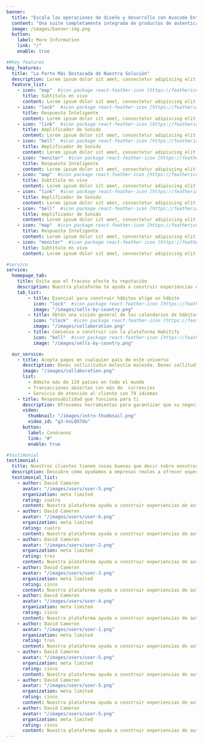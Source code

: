 ```yaml
---
banner:
  title: "Escala las operaciones de diseño y desarrollo con Avocode Enterprise"
  content: "Una suite completamente integrada de productos de autenticación y autorización, la plataforma de Stytch elimina el dolor de cabeza de."
  image: /images/banner-img.png
  button:
    label: More Information
    link: "/"
    enable: true

##key features
key_features:
  title: "La Parte Más Destacada de Nuestra Solución"
  description: Lorem ipsum dolor sit amet, consectetur adipiscing elit. Morbi egestas Werat viverra id et aliquet. vulputate egestas sollicitudin.
  feature_list:
    - icon: "map"  #icon package react-feather-icon [https://feathericons.com/]
      title: Subtítulo en vivo
      content: Lorem ipsum dolor sit amet, consectetur adipiscing elit.
    - icon: "lock"  #icon package react-feather-icon [https://feathericons.com/]
      title: Respuesta Inteligente
      content: Lorem ipsum dolor sit amet, consectetur adipiscing elit.
    - icon: "link"  #icon package react-feather-icon [https://feathericons.com/]
      title: Amplificador de Sonido
      content: Lorem ipsum dolor sit amet, consectetur adipiscing elit.
    - icon: "bell"  #icon package react-feather-icon [https://feathericons.com/]
      title: Amplificador de Sonido
      content: Lorem ipsum dolor sit amet, consectetur adipiscing elit.
    - icon: "monitor"  #icon package react-feather-icon [https://feathericons.com/]
      title: Respuesta Inteligente
      content: Lorem ipsum dolor sit amet, consectetur adipiscing elit.
    - icon: "map"  #icon package react-feather-icon [https://feathericons.com/]
      title: Subtítulo en vivo
      content: Lorem ipsum dolor sit amet, consectetur adipiscing elit.
    - icon: "link"  #icon package react-feather-icon [https://feathericons.com/]
      title: Amplificador de Sonido
      content: Lorem ipsum dolor sit amet, consectetur adipiscing elit.
    - icon: "bell"  #icon package react-feather-icon [https://feathericons.com/]
      title: Amplificador de Sonido
      content: Lorem ipsum dolor sit amet, consectetur adipiscing elit.
    - icon: "map"  #icon package react-feather-icon [https://feathericons.com/]
      title: Respuesta Inteligente
      content: Lorem ipsum dolor sit amet, consectetur adipiscing elit.
    - icon: "monitor"  #icon package react-feather-icon [https://feathericons.com/]
      title: Subtítulo en vivo
      content: Lorem ipsum dolor sit amet, consectetur adipiscing elit.

#service
service:
  homepage_tab:
    title: Evita que el fracaso afecte tu reputación
    description: Nuestra plataforma te ayuda a construir experiencias de autenticación seguras que retienen y comprometen a tus usuarios. Nosotros construimos la infraestructura, tú puedes.
    tab_list:
        - title: Esencial para construir hábitos elige un hábito
          icon: "lock"  #icon package react-feather-icon [https://feathericons.com/]
          image: "/images/sells-by-country.png"
        - title: Obtén una visión general de los calendarios de hábitos.
          icon: "clock"  #icon package react-feather-icon [https://feathericons.com/]
          image: "/images/collaboration.png"
        - title: Comienza a construir con la plataforma Habitify
          icon: "bell"  #icon package react-feather-icon [https://feathericons.com/]
          image: "/images/sells-by-country.png"

  our_service:
    - title: Acepta pagos en cualquier país de este universo
      desctiption: Donec sollicitudin molestie malesda. Donec sollitudin molestie malesuada. Mauris pellentesque nec, egestas non nisi. Cras ultricies ligula sed
      image: "/images/collaboration.png"
      list:
        - Admite más de 119 países en todo el mundo
        - Transacciones abiertas con más de  currencies
        - Servicio de atención al cliente con 79 idiomas
    - title: Responsabilidad que funciona para ti
      description: Ofrecemos herramientas para garantizar que su negocio cumpla con las regulaciones globales sin sacrificar la eficiencia.
      video:
        thumbnail: "/images/intro-thumbnail.png"
        video_id: "g3-VxLQO7do"
      button:
        label: Conócenos
        link: "#"
        enable: true

#testimonial
testimonial:
  title: Nuestros clientes tienen cosas buenas que decir sobre nosotros
  description: Descubre cómo ayudamos a empresas reales a ofrecer experiencias digitales seguras, escalables y efectivas.
  testimonial_list:
    - author: David Cameron
      avatar: "/images/users/user-5.png"
      organization: meta limited
      rating: cuatro
      content: Nuestra plataforma ayuda a construir experiencias de autenticación seguras y compromete a tus usuarios. Nosotros construimos.
    - author: David Cameron
      avatar: "/images/users/user-6.png"
      organization: meta limited
      rating: cuatro
      content: Nuestra plataforma ayuda a construir experiencias de autenticación seguras y compromete a tus usuarios. Nosotros construimos.
    - author: David Cameron
      avatar: "/images/users/user-2.png"
      organization: meta limited
      rating: tres
      content: Nuestra plataforma ayuda a construir experiencias de autenticación seguras y compromete a tus usuarios. Nosotros construimos.
    - author: David Cameron
      avatar: "/images/users/user-3.png"
      organization: meta limited
      rating: cinco
      content: Nuestra plataforma ayuda a construir experiencias de autenticación seguras y compromete a tus usuarios. Nosotros construimos.
    - author: David Cameron
      avatar: "/images/users/user-4.png"
      organization: meta limited
      rating: cinco
      content: Nuestra plataforma ayuda a construir experiencias de autenticación seguras y compromete a tus usuarios. Nosotros construimos.
    - author: David Cameron
      avatar: "/images/users/user-1.png"
      organization: meta limited
      rating: tres
      content: Nuestra plataforma ayuda a construir experiencias de autenticación seguras y compromete a tus usuarios. Nosotros construimos.
    - author: David Cameron
      avatar: "/images/users/user-5.png"
      organization: meta limited
      rating: cinco
      content: Nuestra plataforma ayuda a construir experiencias de autenticación seguras y compromete a tus usuarios. Nosotros construimos.
    - author: David Cameron
      avatar: "/images/users/user-5.png"
      organization: meta limited
      rating: cinco
      content: Nuestra plataforma ayuda a construir experiencias de autenticación seguras y compromete a tus usuarios. Nosotros construimos.
    - author: David Cameron
      avatar: "/images/users/user-5.png"
      organization: meta limited
      rating: cinco
      content: Nuestra plataforma ayuda a construir experiencias de autenticación seguras y compromete a tus usuarios. Nosotros construimos.
---
```

